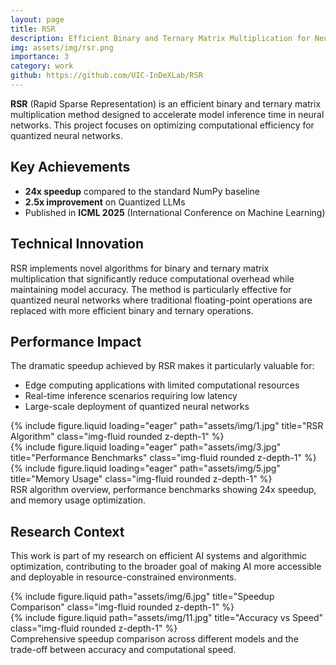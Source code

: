 ```yaml
---
layout: page
title: RSR
description: Efficient Binary and Ternary Matrix Multiplication for Neural Network Acceleration
img: assets/img/rsr.png
importance: 3
category: work
github: https://github.com/UIC-InDeXLab/RSR
---
```


**RSR** (Rapid Sparse Representation) is an efficient binary and ternary matrix multiplication method designed to accelerate model inference time in neural networks. This project focuses on optimizing computational efficiency for quantized neural networks.

## Key Achievements

- **24x speedup** compared to the standard NumPy baseline
- **2.5x improvement** on Quantized LLMs
- Published in **ICML 2025** (International Conference on Machine Learning)

## Technical Innovation

RSR implements novel algorithms for binary and ternary matrix multiplication that significantly reduce computational overhead while maintaining model accuracy. The method is particularly effective for quantized neural networks where traditional floating-point operations are replaced with more efficient binary and ternary operations.

## Performance Impact

The dramatic speedup achieved by RSR makes it particularly valuable for:
- Edge computing applications with limited computational resources
- Real-time inference scenarios requiring low latency
- Large-scale deployment of quantized neural networks

<div class="row">
    <div class="col-sm mt-3 mt-md-0">
        {% include figure.liquid loading="eager" path="assets/img/1.jpg" title="RSR Algorithm" class="img-fluid rounded z-depth-1" %}
    </div>
    <div class="col-sm mt-3 mt-md-0">
        {% include figure.liquid loading="eager" path="assets/img/3.jpg" title="Performance Benchmarks" class="img-fluid rounded z-depth-1" %}
    </div>
    <div class="col-sm mt-3 mt-md-0">
        {% include figure.liquid loading="eager" path="assets/img/5.jpg" title="Memory Usage" class="img-fluid rounded z-depth-1" %}
    </div>
</div>
<div class="caption">
    RSR algorithm overview, performance benchmarks showing 24x speedup, and memory usage optimization.
</div>

## Research Context

This work is part of my research on efficient AI systems and algorithmic optimization, contributing to the broader goal of making AI more accessible and deployable in resource-constrained environments.

<div class="row justify-content-sm-center">
    <div class="col-sm-8 mt-3 mt-md-0">
        {% include figure.liquid path="assets/img/6.jpg" title="Speedup Comparison" class="img-fluid rounded z-depth-1" %}
    </div>
    <div class="col-sm-4 mt-3 mt-md-0">
        {% include figure.liquid path="assets/img/11.jpg" title="Accuracy vs Speed" class="img-fluid rounded z-depth-1" %}
    </div>
</div>
<div class="caption">
    Comprehensive speedup comparison across different models and the trade-off between accuracy and computational speed.
</div>

